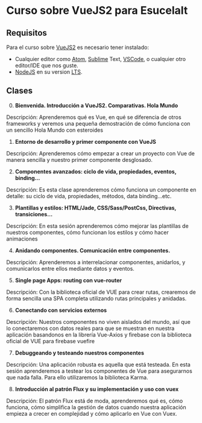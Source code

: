 # Curso sobre VueJS2 para EsucelaIt

## Requisitos

Para el curso sobre [VueJS2](https://vuejs.org/) es necesario tener instalado:

* Cualquier editor como [Atom](https://atom.io/), [Sublime](https://www.sublimetext.com/) Text, [VSCode](https://code.visualstudio.com/), o cualquier otro editor/IDE que nos guste.
* [NodeJS](https://nodejs.org/es/) en su version [LTS](https://nodejs.org/es/download/).

## Clases

0. __Bienvenida. Introducción a VueJS2. Comparativas. Hola Mundo__

  Descripción: Aprenderemos qué es Vue, en qué se diferencia de otros frameworks y veremos una pequeña demostración de cómo funciona con un sencillo Hola Mundo con esteroides

1. __Entorno de desarrollo y primer componente con VueJS__

  Descripción: Aprenderemos cómo empezar a crear un proyecto con Vue de manera sencilla y nuestro primer componente desglosado.

2. __Componentes avanzados: ciclo de vida, propiedades, eventos, binding…__

  Descripción: Es esta clase aprenderemos cómo funciona un componente en detalle: su ciclo de vida, propiedades, métodos, data binding...etc.

3. __Plantillas y estilos: HTML/Jade, CSS/Sass/PostCss, Directivas, transiciones…__

  Descripción: En esta sesión aprenderemos cómo mejorar las plantillas de nuestros componentes, cómo funcionan los estilos y cómo hacer animaciones

4. __Anidando componentes. Comunicación entre componentes.__

  Descripción: Aprenderemos a interrelacionar componentes, anidarlos, y comunicarlos entre ellos mediante datos y eventos.

5. __Single page Apps: routing con vue-router__

  Descripción: Con la biblioteca oficial de VUE para crear rutas, crearemos de forma sencilla una SPA completa utilizando rutas principales y anidadas.

6. __Conectando con servicios externos__

  Descripción: Nuestros componentes no viven aislados del mundo, así que lo conectaremos con datos reales para que se muestran en nuestra aplicación basandonos en la librería Vue-Axios y firebase con la biblioteca oficial de VUE para firebase vuefire

7. __Debuggeando y testeando nuestros componentes__

  Descripción: Una aplicación robusta es aquella que está testeada. En esta sesión aprenderemos a testear los componentes de Vue para asegurarnos que nada falla. Para ello utilizaremos la biblioteca Karma.

8. __Introducción al patrón Flux y su implementación y uso con vuex__

  Descripción: El patrón Flux está de moda, aprenderemos qué es, cómo funciona, cómo simplifica la gestión de datos cuando nuestra aplicación empieza a crecer en complejidad y cómo aplicarlo en Vue con Vuex.

